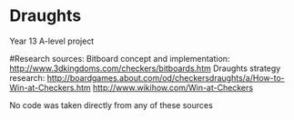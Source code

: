 # Draughts
Year 13 A-level project

#Research sources:
Bitboard concept and implementation: 
  http://www.3dkingdoms.com/checkers/bitboards.htm
Draughts strategy research: 
  http://boardgames.about.com/od/checkersdraughts/a/How-to-Win-at-Checkers.htm
  http://www.wikihow.com/Win-at-Checkers

No code was taken directly from any of these sources
